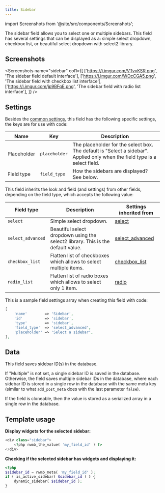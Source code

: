 ```yaml
---
title: Sidebar
---
```


import Screenshots from '@site/src/components/Screenshots';

The sidebar field allows you to select one or multiple sidebars. This field has several settings that can be displayed as a: simple select dropdown, checkbox list, or beautiful select dropdown with select2 library.

## Screenshots

<Screenshots
    name="sidebar"
    col1={[
        ['https://i.imgur.com/VTvvKSR.png', 'The sidebar field default interface'],
        ['https://i.imgur.com/WOcCGA5.png', 'The sidebar field with checkbox list interface'],
        ['https://i.imgur.com/jp9BFqE.png', 'The sidebar field with radio list interface'],
    ]}
/>

## Settings

Besides the [common settings](/field-settings/), this field has the following specific settings, the keys are for use with code:

Name | Key | Description
--- | --- | ---
Placeholder | `placeholder` | The placeholder for the select box. The default is "Select a sidebar". Applied only when the field type is a select field.
Field type | `field_type` | How the sidebars are displayed? See below.

This field inherits the look and field (and settings) from other fields, depending on the field type, which accepts the following value:

Field type | Description | Settings inherited from
--- | --- | ---
`select` | Simple select dropdown. | [select](/fields/select/)
`select_advanced` | Beautiful select dropdown using the select2 library. This is the default value. | [select_advanced](/fields/select_advanced/)
`checkbox_list` | Flatten list of checkboxes which allows to select multiple items. | [checkbox_list](/fields/checkbox-list/)
`radio_list` | Flatten list of radio boxes which allows to select only 1 item. | [radio](/fields/radio/)

This is a sample field settings array when creating this field with code:

```php
[
    'name'        => 'Sidebar',
    'id'          => 'sidebar',
    'type'        => 'sidebar',
    'field_type'  => 'select_advanced',
    'placeholder' => 'Select a sidebar',
],
```

## Data

This field saves sidebar ID(s) in the database.

If "Multiple" is not set, a single sidebar ID is saved in the database. Otherwise, the field saves multiple sidebar IDs in the database, where each sidebar ID is stored in a single row in the database with the same meta key (similar to what `add_post_meta` does with the last parameter `false`).

If the field is cloneable, then the value is stored as a serialized array in a single row in the database.

## Template usage

**Display widgets for the selected sidebar:**

```php
<div class="sidebar">
    <?php rwmb_the_value( 'my_field_id' ) ?>
</div>
```

**Checking if the selected sidebar has widgets and displaying it:**

```php
<?php
$sidebar_id = rwmb_meta( 'my_field_id' );
if ( is_active_sidebar( $sidebar_id ) ) {
    dynamic_sidebar( $sidebar_id );
}
```